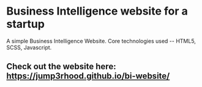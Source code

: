 # Business Intelligence website for a startup
A simple Business Intelligence Website.
Core technologies used -- HTML5, SCSS, Javascript.

## Check out the website here: https://jump3rhood.github.io/bi-website/
